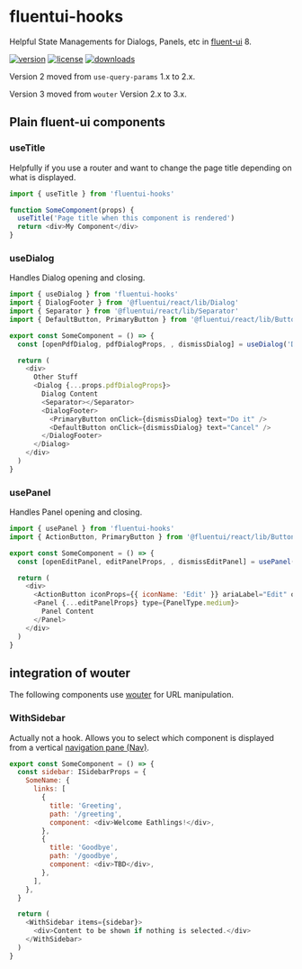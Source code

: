 # fluentui-hooks

Helpful State Managements for Dialogs, Panels, etc in [fluent-ui](https://developer.microsoft.com/en-us/fluentui#/) 8.

[![version](https://img.shields.io/npm/v/fluentui-hooks.svg?style=flat-square)](https://npmjs.org/fluentui-hooks)
[![license](https://img.shields.io/npm/l/fluentui-hooks?color=%23007a1f&style=flat-square)](https://github.com/mdornseif/fluentui-hooks/blob/master/LICENSE)
[![downloads](https://img.shields.io/npm/dm/fluentui-hooks?style=flat-square&color=%23007a1f)](https://npmcharts.com/compare/fluentui-hooks)

Version 2 moved from `use-query-params` 1.x to 2.x.

Version 3 moved from `wouter` Version 2.x to 3.x.

## Plain fluent-ui components

### useTitle

Helpfully if you use a router and want to change the page title depending on what is displayed.

```js
import { useTitle } from 'fluentui-hooks'

function SomeComponent(props) {
  useTitle('Page title when this component is rendered')
  return <div>My Component</div>
}
```

### useDialog

Handles Dialog opening and closing.

```js
import { useDialog } from 'fluentui-hooks'
import { DialogFooter } from '@fluentui/react/lib/Dialog'
import { Separator } from '@fluentui/react/lib/Separator'
import { DefaultButton, PrimaryButton } from '@fluentui/react/lib/Button'

export const SomeComponent = () => {
  const [openPdfDialog, pdfDialogProps, , dismissDialog] = useDialog('Dialog Title', 'Please do something.')

  return (
    <div>
      Other Stuff
      <Dialog {...props.pdfDialogProps}>
        Dialog Content
        <Separator></Separator>
        <DialogFooter>
          <PrimaryButton onClick={dismissDialog} text="Do it" />
          <DefaultButton onClick={dismissDialog} text="Cancel" />
        </DialogFooter>
      </Dialog>
    </div>
  )
}
```

### usePanel

Handles Panel opening and closing.

```js
import { usePanel } from 'fluentui-hooks'
import { ActionButton, PrimaryButton } from '@fluentui/react/lib/Button'

export const SomeComponent = () => {
  const [openEditPanel, editPanelProps, , dismissEditPanel] = usePanel('Edit User')

  return (
    <div>
      <ActionButton iconProps={{ iconName: 'Edit' }} ariaLabel="Edit" onClick={openEditPanel} />
      <Panel {...editPanelProps} type={PanelType.medium}>
        Panel Content
      </Panel>
    </div>
  )
}
```

## integration of wouter

The following components use [wouter](https://github.com/molefrog/wouter) for URL manipulation.

### WithSidebar

Actually not a hook. Allows you to select which component is displayed from a vertical [navigation pane (Nav)](https://developer.microsoft.com/en-us/fluentui#/controls/web/nav).

```js
export const SomeComponent = () => {
  const sidebar: ISidebarProps = {
    SomeName: {
      links: [
        {
          title: 'Greeting',
          path: '/greeting',
          component: <div>Welcome Eathlings!</div>,
        },
        {
          title: 'Goodbye',
          path: '/goodbye',
          component: <div>TBD</div>,
        },
      ],
    },
  }

  return (
    <WithSidebar items={sidebar}>
      <div>Content to be shown if nothing is selected.</div>
    </WithSidebar>
  )
}
```
